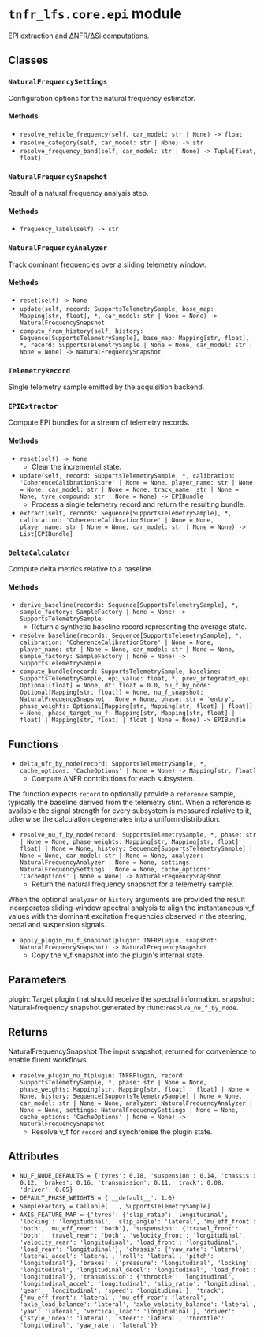 # `tnfr_lfs.core.epi` module
EPI extraction and ΔNFR/ΔSi computations.

## Classes
### `NaturalFrequencySettings`
Configuration options for the natural frequency estimator.

#### Methods
- `resolve_vehicle_frequency(self, car_model: str | None) -> float`
- `resolve_category(self, car_model: str | None) -> str`
- `resolve_frequency_band(self, car_model: str | None) -> Tuple[float, float]`

### `NaturalFrequencySnapshot`
Result of a natural frequency analysis step.

#### Methods
- `frequency_label(self) -> str`

### `NaturalFrequencyAnalyzer`
Track dominant frequencies over a sliding telemetry window.

#### Methods
- `reset(self) -> None`
- `update(self, record: SupportsTelemetrySample, base_map: Mapping[str, float], *, car_model: str | None = None) -> NaturalFrequencySnapshot`
- `compute_from_history(self, history: Sequence[SupportsTelemetrySample], base_map: Mapping[str, float], *, record: SupportsTelemetrySample | None = None, car_model: str | None = None) -> NaturalFrequencySnapshot`

### `TelemetryRecord`
Single telemetry sample emitted by the acquisition backend.

### `EPIExtractor`
Compute EPI bundles for a stream of telemetry records.

#### Methods
- `reset(self) -> None`
  - Clear the incremental state.
- `update(self, record: SupportsTelemetrySample, *, calibration: 'CoherenceCalibrationStore' | None = None, player_name: str | None = None, car_model: str | None = None, track_name: str | None = None, tyre_compound: str | None = None) -> EPIBundle`
  - Process a single telemetry record and return the resulting bundle.
- `extract(self, records: Sequence[SupportsTelemetrySample], *, calibration: 'CoherenceCalibrationStore' | None = None, player_name: str | None = None, car_model: str | None = None) -> List[EPIBundle]`

### `DeltaCalculator`
Compute delta metrics relative to a baseline.

#### Methods
- `derive_baseline(records: Sequence[SupportsTelemetrySample], *, sample_factory: SampleFactory | None = None) -> SupportsTelemetrySample`
  - Return a synthetic baseline record representing the average state.
- `resolve_baseline(records: Sequence[SupportsTelemetrySample], *, calibration: 'CoherenceCalibrationStore' | None = None, player_name: str | None = None, car_model: str | None = None, sample_factory: SampleFactory | None = None) -> SupportsTelemetrySample`
- `compute_bundle(record: SupportsTelemetrySample, baseline: SupportsTelemetrySample, epi_value: float, *, prev_integrated_epi: Optional[float] = None, dt: float = 0.0, nu_f_by_node: Optional[Mapping[str, float]] = None, nu_f_snapshot: NaturalFrequencySnapshot | None = None, phase: str = 'entry', phase_weights: Optional[Mapping[str, Mapping[str, float] | float]] = None, phase_target_nu_f: Mapping[str, Mapping[str, float] | float] | Mapping[str, float] | float | None = None) -> EPIBundle`

## Functions
- `delta_nfr_by_node(record: SupportsTelemetrySample, *, cache_options: 'CacheOptions' | None = None) -> Mapping[str, float]`
  - Compute ΔNFR contributions for each subsystem.

The function expects ``record`` to optionally provide a ``reference``
sample, typically the baseline derived from the telemetry stint.  When a
reference is available the signal strength for every subsystem is
measured relative to it, otherwise the calculation degenerates into a
uniform distribution.
- `resolve_nu_f_by_node(record: SupportsTelemetrySample, *, phase: str | None = None, phase_weights: Mapping[str, Mapping[str, float] | float] | None = None, history: Sequence[SupportsTelemetrySample] | None = None, car_model: str | None = None, analyzer: NaturalFrequencyAnalyzer | None = None, settings: NaturalFrequencySettings | None = None, cache_options: 'CacheOptions' | None = None) -> NaturalFrequencySnapshot`
  - Return the natural frequency snapshot for a telemetry sample.

When the optional ``analyzer`` or ``history`` arguments are provided the
result incorporates sliding-window spectral analysis to align the
instantaneous ν_f values with the dominant excitation frequencies observed
in the steering, pedal and suspension signals.
- `apply_plugin_nu_f_snapshot(plugin: TNFRPlugin, snapshot: NaturalFrequencySnapshot) -> NaturalFrequencySnapshot`
  - Copy the ν_f snapshot into the plugin's internal state.

Parameters
----------
plugin:
    Target plugin that should receive the spectral information.
snapshot:
    Natural-frequency snapshot generated by :func:`resolve_nu_f_by_node`.

Returns
-------
NaturalFrequencySnapshot
    The input snapshot, returned for convenience to enable fluent
    workflows.
- `resolve_plugin_nu_f(plugin: TNFRPlugin, record: SupportsTelemetrySample, *, phase: str | None = None, phase_weights: Mapping[str, Mapping[str, float] | float] | None = None, history: Sequence[SupportsTelemetrySample] | None = None, car_model: str | None = None, analyzer: NaturalFrequencyAnalyzer | None = None, settings: NaturalFrequencySettings | None = None, cache_options: 'CacheOptions' | None = None) -> NaturalFrequencySnapshot`
  - Resolve ν_f for ``record`` and synchronise the plugin state.

## Attributes
- `NU_F_NODE_DEFAULTS = {'tyres': 0.18, 'suspension': 0.14, 'chassis': 0.12, 'brakes': 0.16, 'transmission': 0.11, 'track': 0.08, 'driver': 0.05}`
- `DEFAULT_PHASE_WEIGHTS = {'__default__': 1.0}`
- `SampleFactory = Callable[..., SupportsTelemetrySample]`
- `AXIS_FEATURE_MAP = {'tyres': {'slip_ratio': 'longitudinal', 'locking': 'longitudinal', 'slip_angle': 'lateral', 'mu_eff_front': 'both', 'mu_eff_rear': 'both'}, 'suspension': {'travel_front': 'both', 'travel_rear': 'both', 'velocity_front': 'longitudinal', 'velocity_rear': 'longitudinal', 'load_front': 'longitudinal', 'load_rear': 'longitudinal'}, 'chassis': {'yaw_rate': 'lateral', 'lateral_accel': 'lateral', 'roll': 'lateral', 'pitch': 'longitudinal'}, 'brakes': {'pressure': 'longitudinal', 'locking': 'longitudinal', 'longitudinal_decel': 'longitudinal', 'load_front': 'longitudinal'}, 'transmission': {'throttle': 'longitudinal', 'longitudinal_accel': 'longitudinal', 'slip_ratio': 'longitudinal', 'gear': 'longitudinal', 'speed': 'longitudinal'}, 'track': {'mu_eff_front': 'lateral', 'mu_eff_rear': 'lateral', 'axle_load_balance': 'lateral', 'axle_velocity_balance': 'lateral', 'yaw': 'lateral', 'vertical_load': 'longitudinal'}, 'driver': {'style_index': 'lateral', 'steer': 'lateral', 'throttle': 'longitudinal', 'yaw_rate': 'lateral'}}`

